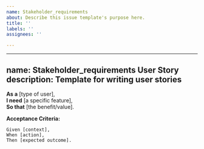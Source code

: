 ```yaml
---
name: Stakeholder_requirements
about: Describe this issue template's purpose here.
title: ''
labels: ''
assignees: ''

---
```


---
name: Stakeholder_requirements User Story
description: Template for writing user stories
---

**As a** [type of user],  
**I need** [a specific feature],  
**So that** [the benefit/value].

**Acceptance Criteria:**
```gherkin
Given [context],
When [action],
Then [expected outcome].
```
